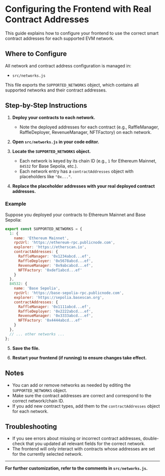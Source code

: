 # Configuring the Frontend with Real Contract Addresses

This guide explains how to configure your frontend to use the correct smart contract addresses for each supported EVM network.

## Where to Configure

All network and contract address configuration is managed in:

- `src/networks.js`

This file exports the `SUPPORTED_NETWORKS` object, which contains all supported networks and their contract addresses.

## Step-by-Step Instructions

1. **Deploy your contracts to each network.**
   - Note the deployed addresses for each contract (e.g., RaffleManager, RaffleDeployer, RevenueManager, NFTFactory) on each network.

2. **Open `src/networks.js` in your code editor.**

3. **Locate the `SUPPORTED_NETWORKS` object.**
   - Each network is keyed by its chain ID (e.g., `1` for Ethereum Mainnet, `84532` for Base Sepolia, etc.).
   - Each network entry has a `contractAddresses` object with placeholders like `"0x..."`.

4. **Replace the placeholder addresses with your real deployed contract addresses.**

### Example

Suppose you deployed your contracts to Ethereum Mainnet and Base Sepolia:

```js
export const SUPPORTED_NETWORKS = {
  1: {
    name: 'Ethereum Mainnet',
    rpcUrl: 'https://ethereum-rpc.publicnode.com',
    explorer: 'https://etherscan.io',
    contractAddresses: {
      RaffleManager: '0x1234abcd...ef',
      RaffleDeployer: '0x5678abcd...ef',
      RevenueManager: '0x9abcabcd...ef',
      NFTFactory: '0xdef1abcd...ef'
    }
  },
  84532: {
    name: 'Base Sepolia',
    rpcUrl: 'https://base-sepolia-rpc.publicnode.com',
    explorer: 'https://sepolia.basescan.org',
    contractAddresses: {
      RaffleManager: '0x1111abcd...ef',
      RaffleDeployer: '0x2222abcd...ef',
      RevenueManager: '0x3333abcd...ef',
      NFTFactory: '0x4444abcd...ef'
    }
  },
  // ... other networks ...
};
```

5. **Save the file.**

6. **Restart your frontend (if running) to ensure changes take effect.**

## Notes
- You can add or remove networks as needed by editing the `SUPPORTED_NETWORKS` object.
- Make sure the contract addresses are correct and correspond to the correct network/chain ID.
- If you add new contract types, add them to the `contractAddresses` object for each network.

## Troubleshooting
- If you see errors about missing or incorrect contract addresses, double-check that you updated all relevant fields for the correct network.
- The frontend will only interact with contracts whose addresses are set for the currently selected network.

---

**For further customization, refer to the comments in `src/networks.js`.** 